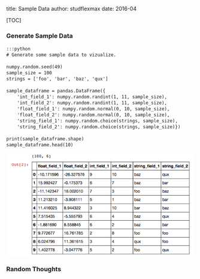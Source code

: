 title: Sample Data
author: studflexmax
date: 2016-04


[TOC]


### Generate Sample Data

    :::python
    # Generate some sample data to vizualize.

    numpy.random.seed(49)
    sample_size = 100
    strings = ['foo', 'bar', 'baz', 'qux']

    sample_dataframe = pandas.DataFrame({
        'int_field_1': numpy.random.randint(1, 11, sample_size),
        'int_field_2': numpy.random.randint(1, 11, sample_size),
        'float_field_1': numpy.random.normal(0, 10, sample_size),
        'float_field_2': numpy.random.normal(0, 10, sample_size),
        'string_field_1': numpy.random.choice(strings, sample_size),
        'string_field_2': numpy.random.choice(strings, sample_size)})

    print(sample_dataframe.shape)
    sample_dataframe.head(10)

![sample_data option 1](/static/img/sample_data_1.png)


### Random Thoughts
